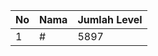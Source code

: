 | No | Nama            | Jumlah Level |
|----|-----------------|--------------|
| 1  | #    |    5897        |
